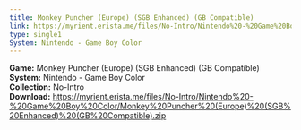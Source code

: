 ```yaml
---
title: Monkey Puncher (Europe) (SGB Enhanced) (GB Compatible)
link: https://myrient.erista.me/files/No-Intro/Nintendo%20-%20Game%20Boy%20Color/Monkey%20Puncher%20(Europe)%20(SGB%20Enhanced)%20(GB%20Compatible).zip
type: single1
System: Nintendo - Game Boy Color
---
```

<b>Game:</b> Monkey Puncher (Europe) (SGB Enhanced) (GB Compatible)<br>
<b>System:</b> Nintendo - Game Boy Color<br>
<b>Collection:</b> No-Intro<br>
<b>Download:</b> https://myrient.erista.me/files/No-Intro/Nintendo%20-%20Game%20Boy%20Color/Monkey%20Puncher%20(Europe)%20(SGB%20Enhanced)%20(GB%20Compatible).zip